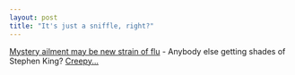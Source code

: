 ```yaml
---
layout: post
title: "It's just a sniffle, right?"
---
```




<a href="http://www.salon.com/news/wire/2003/03/16/flu/index.html">Mystery ailment may be new strain of flu</a> - Anybody else getting shades of Stephen King? <a href="/2002/08/29/destruction_of_the_western_world.html">Creepy...</a>


